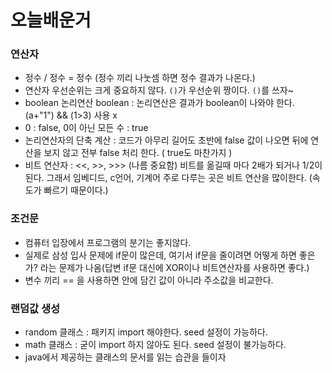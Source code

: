 # 오늘배운거

### 연산자
- 정수 / 정수 = 정수 (정수 끼리 나눗셈 하면 정수 결과가 나온다.)
- 연산자 우선순위는 크게 중요하지 않다. `()`가 우선순위 짱이다. `()`를 쓰자~
- boolean 논리연산 boolean : 논리연산은 결과가 boolean이 나와야 한다. (a+"1") && (1>3) 사용 x
- 0 : false, 0이 아닌 모든 수 : true 
- 논리연산자의 단축 계산 : 코드가 아무리 길어도 초반에 false 값이 나오면 뒤에 연산을 보지 않고 전부 false 처리 한다. ( true도 마찬가지 )
- 비트 연산자 : <<, >>, >>> (나름 중요함) 비트를 옮길때 마다 2배가 되거나 1/2이 된다. 그래서 임베디드, c언어, 기계어 주로 다루는 곳은 비트 연산을 많이한다. (속도가 빠르기 때문이다.)

### 조건문
- 컴퓨터 입장에서 프로그램의 분기는 좋지않다.
- 실제로 삼성 입사 문제에 if문이 많은데, 여기서 if문을 줄이려면 어떻게 하면 좋은가? 라는 문제가 나옴(답변 if문 대신에 XOR이나 비트연산자를 사용하면 좋다.)
- 변수 끼리 == 을 사용하면 안에 담긴 값이 아니라 주소값을 비교한다.


### 랜덤값 생성 
- random 클래스 : 패키지 import 해야한다. seed 설정이 가능하다. 
- math 클래스 : 굳이 import 하지 않아도 된다. seed 설정이 불가능하다.
- java에서 제공하는 클래스의 문서를 읽는 습관을 들이자
